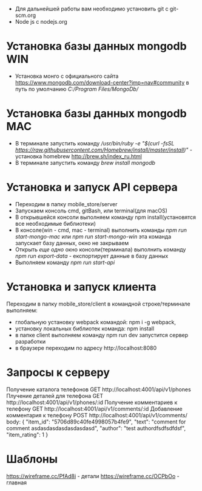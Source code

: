 - Для дальнейшей работы вам необходимо установить git c git-scm.org
- Node js c nodejs.org

# Установка базы данных mongodb WIN
- Установка монго с официального сайта https://www.mongodb.com/download-center?jmp=nav#community в путь по умолчанию *C:/Program Files/MongoDb/*

# Установка базы данных mongodb MAC
- В терминале запустить команду */usr/bin/ruby -e "$(curl -fsSL https://raw.githubusercontent.com/Homebrew/install/master/install)"* - установка homebrew http://brew.sh/index_ru.html
- В терминале запустить команду *brew install mongodb*

# Установка и запуск API сервера
- Переходим в папку mobile_store/server
- Запускаем консоль cmd, gitBash, или terminal(для macOS) 
- В открывшейся консоли выполняем команду npm install(установятся все необходимые библиотеки)
- В консоле(win - cmd, mac - terminal) выполнить команды *npm run start-mongo-mac* или *npm run start-mongo-win*  эта команда запускает базу данных, окно не закрываем
- Открыть *еще одно* окно консоли(терминала) выполнить команду *npm run export-data* - експортирует данные в базу данных
- Выполняем команду *npm run start-api*

# Установка и запуск клиента
Переходим в папку mobile_store/client в командной строке/терминале выполняем:
- глобальную установку webpack командой: npm i -g webpack,
- установку локальных библиотек команда: npm install
- в папке client выполняем команду npm run dev запустится сервер разработки
- в браузере переходим по адресу http://localhost:8080


# Запросы к серверу
Получение каталога телефонов GET http://localhost:4001/api/v1/phones
Плучение деталей для телефона  GET http://localhost:4001/api/v1/phones/:id
Получение комментариев к телефону GET http://localhost:4001/api/v1/comments/:id
Добавление комментария к телефону POST http://localhost:4001/api/v1/comments/
body: {
  "item_id": "5706d89c40fe4998057b4fe9",
  "text": "comment for comment asdasdasdasdasdasdasd",
  "author": "test authordfsdfsdfdsf",
  "item_rating": 1
}

# Шаблоны
https://wireframe.cc/PfAd8i - детали
https://wireframe.cc/OCPbOo  - главная


